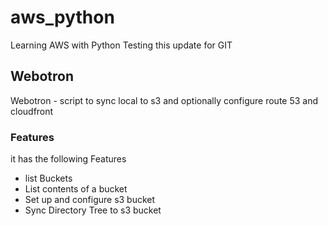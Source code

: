 # aws_python
Learning AWS with Python
Testing this update for GIT

## Webotron
Webotron - script to sync local to s3 and optionally configure route 53 and cloudfront

### Features
it has the following Features
 - list Buckets
 - List contents of a bucket
 - Set up and configure s3 bucket
 - Sync Directory Tree to s3 bucket
